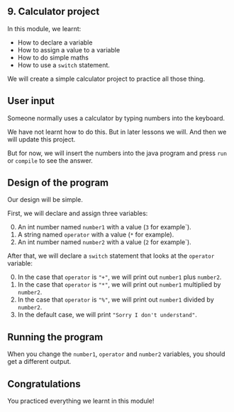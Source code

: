 ## 9. Calculator project

In this module, we learnt:

* How to declare a variable
* How to assign a value to a variable
* How to do simple maths
* How to use a `switch` statement.

We will create a simple calculator project to practice all those thing.

## User input

Someone normally uses a calculator by typing numbers into the keyboard.

We have not learnt how to do this. But in later lessons we will. And then we will update this project.

But for now, we will insert the numbers into the java program and press `run` or `compile` to see the answer.

## Design of the program

Our design will be simple.

First, we will declare and assign three variables:

0. An int number named `number1` with a value (`3` for example`).
0. A string named `operator` with a value (`*` for example).
0. An int number named `number2` with a value (`2` for example`).

After that, we will declare a `switch` statement that looks at the `operator` variable:

0. In the case that `operator` is `"+"`, we will print out `number1` plus `number2`.
0. In the case that `operator` is `"*"`, we will print out `number1` multiplied by `number2`.
0. In the case that `operator` is `"%"`, we will print out `number1` divided by `number2`.
0. In the default case, we will print `"Sorry I don't understand"`.

## Running the program

When you change the `number1`, `operator` and `number2` variables, you should get a different output.

## Congratulations

You practiced everything we learnt in this module!
